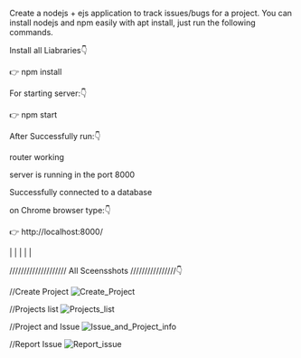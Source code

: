 Create a nodejs + ejs application to track issues/bugs for a project.
You can install nodejs and npm easily with apt install, just run the following commands.

Install all Liabraries👇

👉  npm install


For starting server:👇

👉  npm start


After Successfully run:👇

router working

server is running in the port 8000

Successfully connected to a database




on Chrome browser type:👇

👉  http://localhost:8000/


|
|
|
|
|




////////////////////  All Sceensshots ////////////////👇


//Create Project
![Create_Project](https://user-images.githubusercontent.com/112196917/236878724-65ec9bff-1c19-4d8d-adb1-2f13017536db.PNG)



//Projects list
![Projects_list](https://user-images.githubusercontent.com/112196917/236878766-03a87041-0464-4059-9f62-4014fe4b2e06.PNG)



//Project and Issue
![Issue_and_Project_info](https://user-images.githubusercontent.com/112196917/236878752-49af1f11-f192-4ee8-814e-13e436ebe8a3.PNG)



//Report Issue
![Report_issue](https://user-images.githubusercontent.com/112196917/236878772-c206ffa3-6cde-4de7-a1f7-cef32a9ea7ff.PNG)

